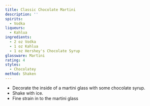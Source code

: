 ```yaml
---
title: Classic Chocolate Martini
description: ''
spirits:
  - Vodka
liqueurs:
  - Kahlua
ingredients:
  - 2 oz Vodka
  - 1 oz Kahlua
  - 1 oz Hershey's Chocolate Syrup
glassware: Martini
rating: 4
styles:
  - Chocolatey
method: Shaken
---
```


- Decorate the inside of a martini glass with some chocolate syrup.
- Shake with ice.
- Fine strain in to the martini glass